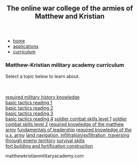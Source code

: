 <!DOCTYPE html>
<html lang="en">
<head>
<title>matthewkristianmilitaryacademy.com</title>
<meta charset="utf-8">
<meta name="viewport" content="width=device-width, initial-scale=1">
<style>
* {
  box-sizing: border-box;
}

body {
  font-family: Arial, Helvetica, sans-serif;
}

header {
  background-color: green;
  padding: 30px;
  text-align: center;
  font-size: 35px;
  color: white;
}

nav {
  float: left;
  width: 30%;
  height: 300px;
  background: #B8860B;
  padding: 20px;
}

nav ul {
  list-style-type: none;
  padding: 0;
}

article {
  float: left;
  padding: 20px;
  width: 70%;
  background-color: #f1f1f1;
  height: 300px;
}

section:after {
  content: "";
  display: table;
  clear: both;
}

footer {
  background-color: red;
  padding: 10px;
  text-align: center;
  color: white;
}

@media (max-width: 600px) {
  nav, article {
    width: 100%;
    height: auto;
  }
}
</style>
</head>
<body>

<header>
  <h2>The online war college of the armies of Matthew and Kristian</h2>
</header>

<section>
  <nav>
    <ul>
      <li><a href="https://matthewcordero6666.github.io/matthew_kristian_military_academy.com/">home</a></li>
      <li><a href="https://matthewcordero6666.github.io/matthew_kristian_military_academy.com/applications/">applications</a></li>
      <li><a href="https://matthewcordero6666.github.io/matthew_kristian_military_academy.com/curriculum/">curriculum</a></li>
    </ul>
  </nav>
  
  <article>
    <h1>Matthew-Kristian military academy curriculum</h1>
    <p>Select a topic below to learn about.</p><br>
    <br>
    <a href="https://matthewcordero6666.github.io/matthew_kristian_military_academy.com/militaryhistory/">required military history knowledge</a>
    <br>
    <a href="https://matthewcordero6666.github.io/matthew_kristian_military_academy.com/basictactics1/">basic tactics reading 1</a>
    <br>
    <a href="https://matthewcordero6666.github.io/matthew_kristian_military_academy.com/basictactics2/">basic tactics reading 2</a>
    <br>
    <a href="https://matthewcordero6666.github.io/matthew_kristian_military_academy.com/basictactics3/">basic tactics reading 3</a>
    <br>
    <a href="https://matthewcordero6666.github.io/matthew_kristian_military_academy.com/basictactics4/">basic tactics reading 4</a>
    <a href="https://matthewcordero6666.github.io/matthew_kristian_military_academy.com/soldiercombatskills1/">soldier combat skills level 1</a>
    <a href="https://matthewcordero6666.github.io/matthew_kristian_military_academy.com/soldiercombatskills2/">soldier combat skills level 2</a>
    <a href="https://matthewcordero6666.github.io/matthew_kristian_military_academy.com/matthewarmyfacts1/">required knowledge of the matthew army</a>
    <a href="https://matthewcordero6666.github.io/matthew_kristian_military_academy.com/leadership/">fundamentals of leadership</a>
    <a href="https://matthewcordero6666.github.io/matthew_kristian_military_academy.com/usarmyfacts/">required knowledge of the u.s. army</a>
    <a href="https://matthewcordero6666.github.io/matthew_kristian_military_academy.com/traversing/">land navigation, infiltration/exfiltration, traversing through enemy territory</a>
    <a href="https://matthewcordero6666.github.io/matthew_kristian_military_academy.com/survival/">survival skills</a>
    <br>
    <a href="https://matthewcordero6666.github.io/matthew_kristian_military_academy.com/militaryengineering/">fort building and fortification construction</a>
  </article>
</section>

<footer>
  <p>matthewkristianmilitaryacademy.com</p>
</footer>

</body>
</html>
